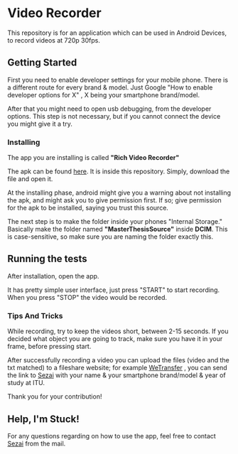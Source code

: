 # Video Recorder

This repository is for an application which can be used in Android Devices, to record videos at 720p 30fps.

## Getting Started

First you need to enable developer settings for your mobile phone. There is a different route for every brand & model. Just Google "How to enable developer options for X" , X being your smartphone brand/model.

After that you might need to open usb debugging, from the developer options. This step is not necessary, but if you cannot connect the device you might give it a try.

### Installing

The app you are installing is called **"Rich Video Recorder"**

The apk can be found [here](https://github.com/kantarcise/Video-Tracker/blob/master/RichVideoRecorder.apk). It is inside this repository. Simply, download the file and open it.

At the installing phase, android might give you a warning about not installing the apk, and might ask you to give permission first. If so; give permission for the apk to be installed, saying you trust this source.

The next step is to make the folder inside your phones "Internal Storage." Basically make the folder named **"MasterThesisSource"** inside **DCIM**. This is case-sensitive, so make sure you are naming the folder exactly this.

## Running the tests

After installation, open the app.

It has pretty simple user interface, just press "START" to start recording. When you press "STOP" the video would be recorded.

### Tips And Tricks

While recording, try to keep the videos short, between 2-15 seconds. If you decided what object you are going to track, make sure you have it in your frame, before pressing start. 

After successfully recording a video you can upload the files (video and the txt matched) to a fileshare website; for example [WeTransfer](https://wetransfer.com/) , you can send the link to [Sezai](mailto:sezaiburakkantarci@gmail.com) with your name & your smartphone brand/model & year of study at ITU.

Thank you for your contribution!

## Help, I'm Stuck!

For any questions regarding on how to use the app, feel free to contact [Sezai](mailto:sezaiburakkantarci@gmail.com) from the mail. 



